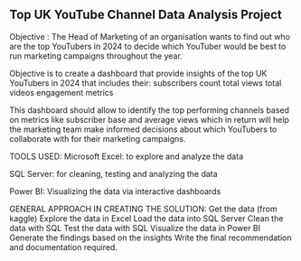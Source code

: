 ## Top UK YouTube Channel Data Analysis Project
Objective :
The Head of Marketing of an organisation wants to find out who are the top YouTubers in 2024 to decide which YouTuber would be best to run marketing campaigns throughout the year.

Objective is to create a dashboard that provide insights of the top UK YouTubers in 2024 that includes their:
subscribers count
total views
total videos
engagement metrics

This dashboard should allow to identify the top performing channels based on metrics like subscriber base and average views which in return will help the marketing team make informed decisions about which YouTubers to collaborate with for their marketing campaigns.

TOOLS USED:
Microsoft Excel: to explore and analyze the data 

SQL Server: for cleaning, testing and analyzing the data

Power BI: Visualizing the data via interactive dashboards



GENERAL APPROACH IN CREATING THE SOLUTION:
Get the data (from kaggle)
Explore the data in Excel
Load the data into SQL Server
Clean the data with SQL
Test the data with SQL
Visualize the data in Power BI
Generate the findings based on the insights
Write the final recommendation and documentation required.
